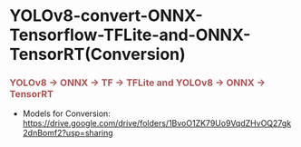 # YOLOv8-convert-ONNX-Tensorflow-TFLite-and-ONNX-TensorRT(Conversion)
<h3 style="color:#ac5353;"> YOLOv8 -> ONNX -> TF -> TFLite and YOLOv8 -> ONNX -> TensorRT </h3>

- Models for Conversion: https://drive.google.com/drive/folders/1BvoO1ZK79Uo9VqdZHvOQ27gk2dnBomf2?usp=sharing
